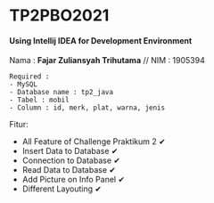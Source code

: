 # TP2PBO2021
#### Using Intellij IDEA for Development Environment

Nama : **Fajar Zuliansyah Trihutama** // NIM : 1905394

```
Required :
- MySQL
- Database name : tp2_java
- Tabel : mobil
- Column : id, merk, plat, warna, jenis
```

Fitur:

- All Feature of Challenge Praktikum 2 ✔
- Insert Data to Database ✔
- Connection to Database ✔
- Read Data to Database ✔
- Add Picture on Info Panel ✔
- Different Layouting ✔
